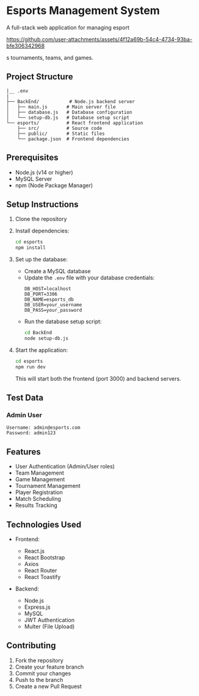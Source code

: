# Esports Management System

A full-stack web application for managing esport

https://github.com/user-attachments/assets/4f12a69b-54c4-4734-93ba-bfe306342968

s tournaments, teams, and games.


## Project Structure
```
|__ .env
|
├── BackEnd/           # Node.js backend server
│   ├── main.js       # Main server file
│   ├── database.js   # Database configuration
│   └── setup-db.js   # Database setup script
└── esports/          # React frontend application
    ├── src/          # Source code
    ├── public/       # Static files
    └── package.json  # Frontend dependencies
```

## Prerequisites
- Node.js (v14 or higher)
- MySQL Server
- npm (Node Package Manager)

## Setup Instructions

1. Clone the repository
2. Install dependencies:
   ```bash
   cd esports
   npm install
   ```

3. Set up the database:
   - Create a MySQL database
   - Update the `.env` file with your database credentials:
     ```
     DB_HOST=localhost
     DB_PORT=3306
     DB_NAME=esports_db
     DB_USER=your_username
     DB_PASS=your_password
     ```
   - Run the database setup script:
     ```bash
     cd BackEnd
     node setup-db.js
     ```

4. Start the application:
   ```bash
   cd esports
   npm run dev
   ```
   This will start both the frontend (port 3000) and backend servers.

## Test Data

### Admin User
```
Username: admin@esports.com
Password: admin123
```


## Features
- User Authentication (Admin/User roles)
- Team Management
- Game Management
- Tournament Management
- Player Registration
- Match Scheduling
- Results Tracking

## Technologies Used
- Frontend:
  - React.js
  - React Bootstrap
  - Axios
  - React Router
  - React Toastify

- Backend:
  - Node.js
  - Express.js
  - MySQL
  - JWT Authentication
  - Multer (File Upload)

## Contributing
1. Fork the repository
2. Create your feature branch
3. Commit your changes
4. Push to the branch
5. Create a new Pull Request
